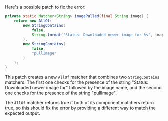 Here's a possible patch to fix the error:
```java
private static Matcher<String> imagePulled(final String image) {
    return new AllOf(
        new StringContains(
            false,
            String.format("Status: Downloaded newer image for %s", image)
        ),
        new StringContains(
            false,
            "pullImage"
        )
    );
}
```
This patch creates a new `AllOf` matcher that combines two `StringContains` matchers. The first one checks for the presence of the string "Status: Downloaded newer image for" followed by the image name, and the second one checks for the presence of the string "pullImage".

The `AllOf` matcher returns true if both of its component matchers return true, so this should fix the error by providing a different way to match the expected output.